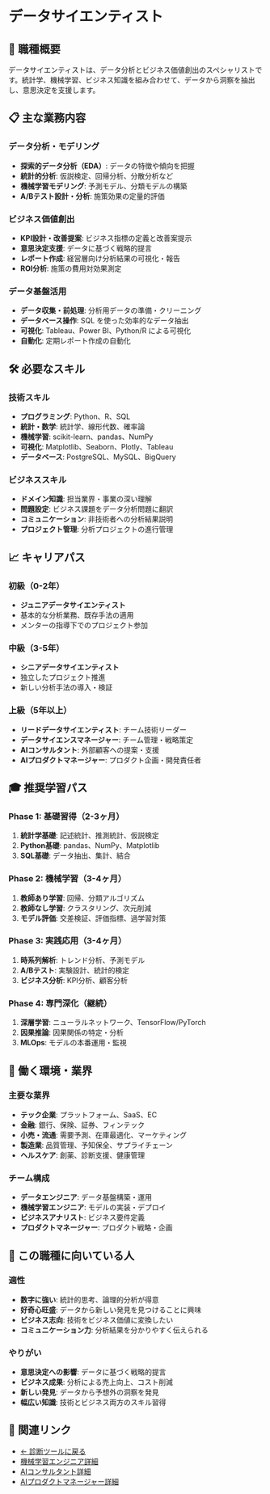 # データサイエンティスト

## 🎯 職種概要
データサイエンティストは、データ分析とビジネス価値創出のスペシャリストです。統計学、機械学習、ビジネス知識を組み合わせて、データから洞察を抽出し、意思決定を支援します。

## 📋 主な業務内容

### データ分析・モデリング
- **探索的データ分析（EDA）**: データの特徴や傾向を把握
- **統計的分析**: 仮説検定、回帰分析、分散分析など
- **機械学習モデリング**: 予測モデル、分類モデルの構築
- **A/Bテスト設計・分析**: 施策効果の定量的評価

### ビジネス価値創出
- **KPI設計・改善提案**: ビジネス指標の定義と改善案提示
- **意思決定支援**: データに基づく戦略的提言
- **レポート作成**: 経営層向け分析結果の可視化・報告
- **ROI分析**: 施策の費用対効果測定

### データ基盤活用
- **データ収集・前処理**: 分析用データの準備・クリーニング
- **データベース操作**: SQL を使った効率的なデータ抽出
- **可視化**: Tableau、Power BI、Python/R による可視化
- **自動化**: 定期レポート作成の自動化

## 🛠️ 必要なスキル

### 技術スキル
- **プログラミング**: Python、R、SQL
- **統計・数学**: 統計学、線形代数、確率論
- **機械学習**: scikit-learn、pandas、NumPy
- **可視化**: Matplotlib、Seaborn、Plotly、Tableau
- **データベース**: PostgreSQL、MySQL、BigQuery

### ビジネススキル
- **ドメイン知識**: 担当業界・事業の深い理解
- **問題設定**: ビジネス課題をデータ分析問題に翻訳
- **コミュニケーション**: 非技術者への分析結果説明
- **プロジェクト管理**: 分析プロジェクトの進行管理

## 📈 キャリアパス

### 初級（0-2年）
- **ジュニアデータサイエンティスト**
- 基本的な分析業務、既存手法の適用
- メンターの指導下でのプロジェクト参加

### 中級（3-5年）
- **シニアデータサイエンティスト**
- 独立したプロジェクト推進
- 新しい分析手法の導入・検証

### 上級（5年以上）
- **リードデータサイエンティスト**: チーム技術リーダー
- **データサイエンスマネージャー**: チーム管理・戦略策定
- **AIコンサルタント**: 外部顧客への提案・支援
- **AIプロダクトマネージャー**: プロダクト企画・開発責任者

## 🎓 推奨学習パス

### Phase 1: 基礎習得（2-3ヶ月）
1. **統計学基礎**: 記述統計、推測統計、仮説検定
2. **Python基礎**: pandas、NumPy、Matplotlib
3. **SQL基礎**: データ抽出、集計、結合

### Phase 2: 機械学習（3-4ヶ月）
1. **教師あり学習**: 回帰、分類アルゴリズム
2. **教師なし学習**: クラスタリング、次元削減
3. **モデル評価**: 交差検証、評価指標、過学習対策

### Phase 3: 実践応用（3-4ヶ月）
1. **時系列解析**: トレンド分析、予測モデル
2. **A/Bテスト**: 実験設計、統計的検定
3. **ビジネス分析**: KPI分析、顧客分析

### Phase 4: 専門深化（継続）
1. **深層学習**: ニューラルネットワーク、TensorFlow/PyTorch
2. **因果推論**: 因果関係の特定・分析
3. **MLOps**: モデルの本番運用・監視

## 💼 働く環境・業界

### 主要な業界
- **テック企業**: プラットフォーム、SaaS、EC
- **金融**: 銀行、保険、証券、フィンテック
- **小売・流通**: 需要予測、在庫最適化、マーケティング
- **製造業**: 品質管理、予知保全、サプライチェーン
- **ヘルスケア**: 創薬、診断支援、健康管理

### チーム構成
- **データエンジニア**: データ基盤構築・運用
- **機械学習エンジニア**: モデルの実装・デプロイ
- **ビジネスアナリスト**: ビジネス要件定義
- **プロダクトマネージャー**: プロダクト戦略・企画

## 🌟 この職種に向いている人

### 適性
- **数字に強い**: 統計的思考、論理的分析が得意
- **好奇心旺盛**: データから新しい発見を見つけることに興味
- **ビジネス志向**: 技術をビジネス価値に変換したい
- **コミュニケーション力**: 分析結果を分かりやすく伝えられる

### やりがい
- **意思決定への影響**: データに基づく戦略的提言
- **ビジネス成果**: 分析による売上向上、コスト削減
- **新しい発見**: データから予想外の洞察を発見
- **幅広い知識**: 技術とビジネス両方のスキル習得

## 🔗 関連リンク

- [← 診断ツールに戻る](../career_path_interactive.html)
- [機械学習エンジニア詳細](machine-learning-engineer.md)
- [AIコンサルタント詳細](ai-consultant.md)
- [AIプロダクトマネージャー詳細](ai-product-manager.md) 